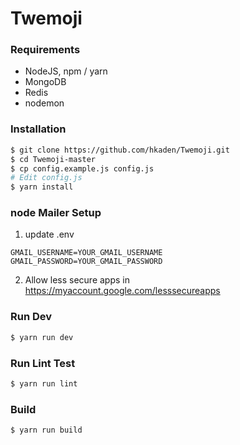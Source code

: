 # Twemoji

### Requirements

* NodeJS, npm / yarn
* MongoDB
* Redis
* nodemon

### Installation

```sh
$ git clone https://github.com/hkaden/Twemoji.git
$ cd Twemoji-master
$ cp config.example.js config.js
# Edit config.js
$ yarn install
```

### node Mailer Setup
1. update .env
```
GMAIL_USERNAME=YOUR_GMAIL_USERNAME
GMAIL_PASSWORD=YOUR_GMAIL_PASSWORD
```
2. Allow less secure apps in https://myaccount.google.com/lesssecureapps


### Run Dev 
```sh
$ yarn run dev
```

### Run Lint Test
```sh
$ yarn run lint
```

### Build
```sh
$ yarn run build
```


